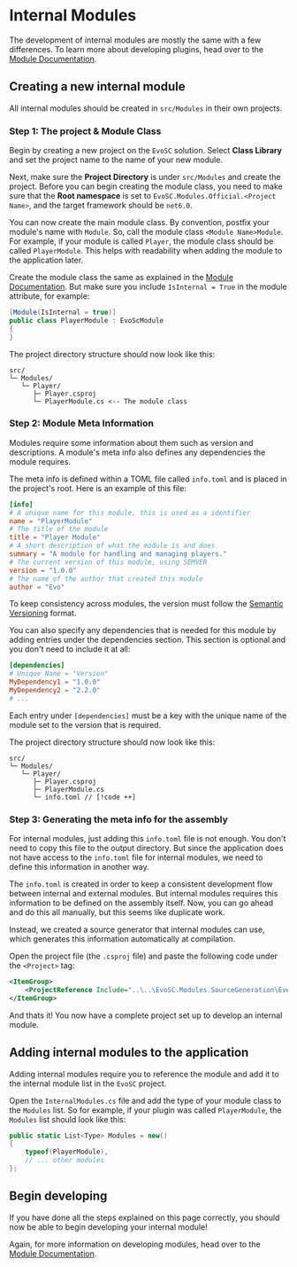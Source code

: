 # Internal Modules
The development of internal modules are mostly the same with a few differences. To learn more about developing plugins, head over to the [Module Documentation](/development/modules/).

## Creating a new internal module
All internal modules should be created in `src/Modules` in their own projects.

### Step 1: The project & Module Class
Begin by creating a new project on the `EvoSC` solution. Select **Class Library** and set the project name to the name of your new module.

Next, make sure the **Project Directory** is under `src/Modules` and create the project. Before you can begin creating the module class, you need to make sure
that the **Root namespace** is set to `EvoSC.Modules.Official.<Project Name>`, and the target framework should be `net6.0`.

You can now create the main module class. By convention, postfix your module's name with `Module`. So, call the module class `<Module Name>Module`. For example, if your module is called `Player`, the module class should be called `PlayerModule`. This helps with readability when adding the module to the application later.

Create the module class the same as explained in the [Module Documentation](/development/modules/). But make sure you include `IsInternal = True` in the module attribute, for example:

```csharp
[Module(IsInternal = true)]
public class PlayerModule : EvoScModule
{
}
```

The project directory structure should now look like this:
```
src/
└─ Modules/
   └─ Player/
      ├─ Player.csproj
      └─ PlayerModule.cs <-- The module class
```

### Step 2: Module Meta Information
Modules require some information about them such as version and descriptions. A module's meta info also defines any dependencies the module requires.

The meta info is defined within a TOML file called `info.toml` and is placed in the project's root. Here is an example of this file:
```toml
[info]
# A unique name for this module, this is used as a identifier
name = "PlayerModule"
# The title of the module
title = "Player Module"
# A short description of what the module is and does
summary = "A module for handling and managing players."
# The current version of this module, using SEMVER
version = "1.0.0"
# The name of the author that created this module
author = "Evo"
```

To keep consistency across modules, the version must follow the [Semantic Versioning](https://semver.org/) format.

You can also specify any dependencies that is needed for this module by adding entries under the dependencies section. This section is optional and you don't need to include it at all:
```toml
[dependencies]
# Unique Name = "Version"
MyDependency1 = "1.0.0"
MyDependency2 = "2.2.0"
# ...
```

Each entry under `[dependencies]` must be a key with the unique name of the module set to the version that is required.

The project directory structure should now look like this:
```
src/
└─ Modules/
   └─ Player/
      ├─ Player.csproj
      ├─ PlayerModule.cs
      └─ info.toml // [!code ++]
```

### Step 3: Generating the meta info for the assembly
For internal modules, just adding this `info.toml` file is not enough. You don't need to copy this file to the output directory.
But since the application does not have access to the `info.toml` file for internal modules, we need to define this information in another way.

The `info.toml` is created in order to keep a consistent development flow between internal and external modules. But internal modules requires this information to be defined on the assembly itself. Now, you can go ahead and do this all manually, but this seems like duplicate work.

Instead, we created a source generator that internal modules can use, which generates this information automatically at compilation.

Open the project file (the `.csproj` file) and paste the following code under the `<Project>` tag:
```xml
<ItemGroup>
    <ProjectReference Include="..\..\EvoSC.Modules.SourceGeneration\EvoSC.Modules.SourceGeneration.csproj" OutputItemType="Analyzer" ReferenceOutputAssembly="false" />
</ItemGroup>
```

And thats it! You now have a complete project set up to develop an internal module.

## Adding internal modules to the application
Adding internal modules require you to reference the module and add it to the internal module list in the `EvoSC` project.

Open the `InternalModules.cs` file and add the type of your module class to the `Modules` list. So for example, if your plugin was called `PlayerModule`, the `Modules` list should look like this:

```csharp
public static List<Type> Modules = new()
{
    typeof(PlayerModule),
    // ... other modules
};
```

## Begin developing
If you have done all the steps explained on this page correctly, you should now be able to begin developing your internal module!

Again, for more information on developing modules, head over to the [Module Documentation](/development/modules/).